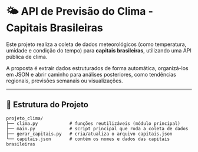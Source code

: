 # 🌤️ API de Previsão do Clima - Capitais Brasileiras

Este projeto realiza a coleta de dados meteorológicos (como temperatura, umidade e condição do tempo) para **capitais brasileiras**, utilizando uma API pública de clima.

A proposta é extrair dados estruturados de forma automática, organizá-los em JSON e abrir caminho para análises posteriores, como tendências regionais, previsões semanais ou visualizações.

---

## 🚧 Estrutura do Projeto

```text
projeto_clima/
├── clima.py            # funções reutilizáveis (módulo principal)
├── main.py             # script principal que roda a coleta de dados
├── gerar_capitais.py   # cria/atualiza o arquivo capitais.json
└── capitais.json       # contém os nomes e dados das capitais brasileiras
